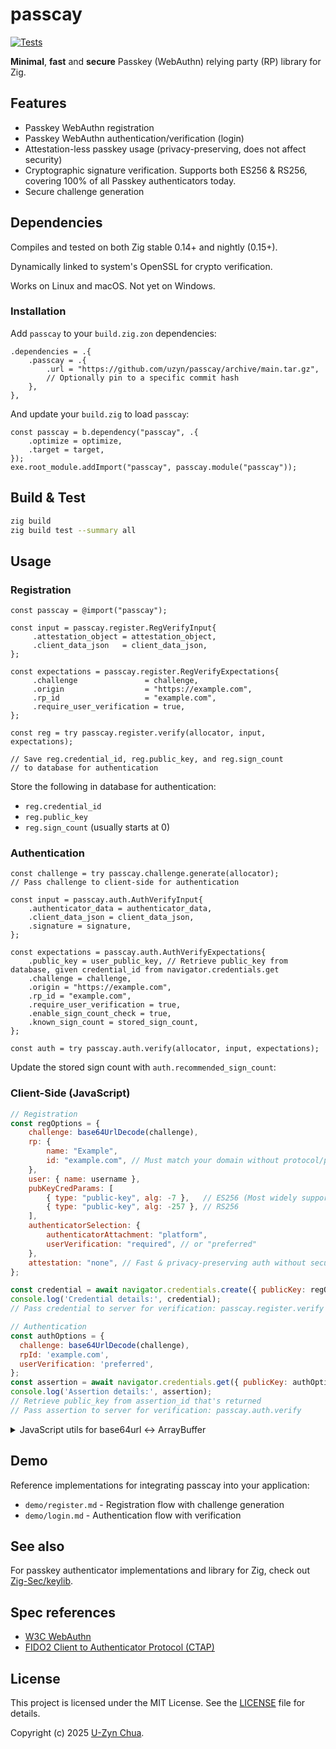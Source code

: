 # passcay

[![Tests](https://github.com/uzyn/passcay/actions/workflows/test.yml/badge.svg)](https://github.com/uzyn/passcay/actions/workflows/test.yml)


**Minimal**, **fast** and **secure** Passkey (WebAuthn) relying party (RP) library for Zig.

## Features

- Passkey WebAuthn registration
- Passkey WebAuthn authentication/verification (login)
- Attestation-less passkey usage (privacy-preserving, does not affect security)
- Cryptographic signature verification. Supports both ES256 & RS256, covering 100% of all Passkey authenticators today.
- Secure challenge generation

## Dependencies

Compiles and tested on both Zig stable 0.14+ and nightly (0.15+).

Dynamically linked to system's OpenSSL for crypto verification.

Works on Linux and macOS. Not yet on Windows.

### Installation

Add `passcay` to your `build.zig.zon` dependencies:

```zig
.dependencies = .{
    .passcay = .{
        .url = "https://github.com/uzyn/passcay/archive/main.tar.gz",
        // Optionally pin to a specific commit hash
    },
},
```

And update your `build.zig` to load `passcay`:

```zig
const passcay = b.dependency("passcay", .{
    .optimize = optimize,
    .target = target,
});
exe.root_module.addImport("passcay", passcay.module("passcay"));
```

## Build & Test

```sh
zig build
zig build test --summary all
```


## Usage

### Registration

```zig
const passcay = @import("passcay");

const input = passcay.register.RegVerifyInput{
     .attestation_object = attestation_object,
     .client_data_json   = client_data_json,
};

const expectations = passcay.register.RegVerifyExpectations{
     .challenge               = challenge,
     .origin                  = "https://example.com",
     .rp_id                   = "example.com",
     .require_user_verification = true,
};

const reg = try passcay.register.verify(allocator, input, expectations);

// Save reg.credential_id, reg.public_key, and reg.sign_count
// to database for authentication
```

Store the following in database for authentication:
- `reg.credential_id`
- `reg.public_key`
- `reg.sign_count` (usually starts at 0)

### Authentication

```zig
const challenge = try passcay.challenge.generate(allocator);
// Pass challenge to client-side for authentication

const input = passcay.auth.AuthVerifyInput{
    .authenticator_data = authenticator_data,
    .client_data_json = client_data_json,
    .signature = signature,
};

const expectations = passcay.auth.AuthVerifyExpectations{
    .public_key = user_public_key, // Retrieve public_key from database, given credential_id from navigator.credentials.get
    .challenge = challenge,
    .origin = "https://example.com",
    .rp_id = "example.com",
    .require_user_verification = true,
    .enable_sign_count_check = true,
    .known_sign_count = stored_sign_count,
};

const auth = try passcay.auth.verify(allocator, input, expectations);
```

Update the stored sign count with `auth.recommended_sign_count`:

### Client-Side (JavaScript)

```javascript
// Registration
const regOptions = {
    challenge: base64UrlDecode(challenge),
    rp: {
        name: "Example",
        id: "example.com", // Must match your domain without protocol/port
    },
    user: { name: username },
    pubKeyCredParams: [
        { type: "public-key", alg: -7 },   // ES256 (Most widely supported)
        { type: "public-key", alg: -257 }, // RS256
    ],
    authenticatorSelection: {
        authenticatorAttachment: "platform",
        userVerification: "required", // or "preferred"
    },
    attestation: "none", // Fast & privacy-preserving auth without security compromise
};

const credential = await navigator.credentials.create({ publicKey: regOptions });
console.log('Credential details:', credential);
// Pass credential to server for verification: passcay.register.verify

// Authentication
const authOptions = {
  challenge: base64UrlDecode(challenge),
  rpId: 'example.com',
  userVerification: 'preferred',
};
const assertion = await navigator.credentials.get({ publicKey: authOptions });
console.log('Assertion details:', assertion);
// Retrieve public_key from assertion_id that's returned
// Pass assertion to server for verification: passcay.auth.verify
```


<details>

<summary>JavaScript utils for base64url <-> ArrayBuffer</summary>

```javascript
// Convert base64url <-> ArrayBuffer
function base64UrlToBuffer(b64url) {
  const pad = '='.repeat((4 - (b64url.length % 4)) % 4);
  const b64 = (b64url + pad).replace(/-/g, '+').replace(/_/g, '/');
  const bin = atob(b64);
  const arr = new Uint8Array(bin.length);
  for (let i = 0; i < bin.length; i++) arr[i] = bin.charCodeAt(i);
  return arr.buffer;
}
function bufferToBase64Url(buf) {
  const bytes = new Uint8Array(buf);
  let bin = '';
  for (const b of bytes) bin += String.fromCharCode(b);
  return btoa(bin).replace(/\+/g, '-').replace(/\//g, '_').replace(/=+$/, '');
}
```

</details>

## Demo

Reference implementations for integrating passcay into your application:

- `demo/register.md` - Registration flow with challenge generation
- `demo/login.md` - Authentication flow with verification

## See also

For passkey authenticator implementations and library for Zig, check out [Zig-Sec/keylib](https://github.com/Zig-Sec/keylib).


 ## Spec references

- [W3C WebAuthn](https://www.w3.org/TR/webauthn/)
- [FIDO2 Client to Authenticator Protocol (CTAP)](https://fidoalliance.org/specs/fido-v2.0-ps-20190130/fido-client-to-authenticator-protocol-v2.0-ps-20190130.html)

## License
This project is licensed under the MIT License. See the [LICENSE](LICENSE) file for details.

Copyright (c) 2025 [U-Zyn Chua](https://uzyn.com).
